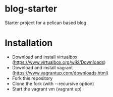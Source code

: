 blog-starter
============
Starter project for a pelican based blog

Installation
============
* Download and install virtualbox (https://www.virtualbox.org/wiki/Downloads)
* Download and install vagrant (https://www.vagrantup.com/downloads.html)
* Fork this repository
* Clone the fork (with --recursive option)
* Start the vagrant vm (vagrant up)
